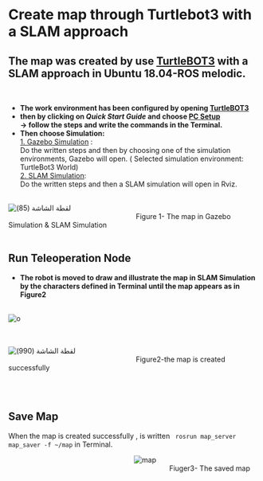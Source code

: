
# Create map through Turtlebot3 with a SLAM approach

##  The map was created by use [TurtleBOT3](https://emanual.robotis.com/docs/en/platform/turtlebot3/overview/) with a SLAM approach in **Ubuntu 18.04**-**ROS melodic**.
<br>

  
 * **The work environment has been configured by opening [TurtleBOT3](https://emanual.robotis.com/docs/en/platform/turtlebot3/overview/)** <br>
* **then by clicking on **_Quick Start Guide_** and choose [PC Setup](https://emanual.robotis.com/docs/en/platform/turtlebot3/quick-start/)** <br>
**→ follow the steps and write the commands in the Terminal.** <br>
 * **Then choose Simulation:** <br>
[1. Gazebo Simulation](https://emanual.robotis.com/docs/en/platform/turtlebot3/simulation/#gazebo-simulation) :<br>
Do the written steps and then by choosing one of the simulation environments, Gazebo will open. ( Selected simulation environment: TurtleBot3 World)<br>
[2. SLAM Simulation](https://emanual.robotis.com/docs/en/platform/turtlebot3/slam_simulation/):<br>
Do the written steps and then a SLAM simulation will open in Rviz.<br><br>

![‏‏لقطة الشاشة (85)](https://user-images.githubusercontent.com/52053143/125205857-fd6cd900-e28c-11eb-8f09-ee4c32b9ecb4.png)<br>
 &nbsp;&nbsp;&nbsp;&nbsp;&nbsp;&nbsp;&nbsp;&nbsp;&nbsp;&nbsp;&nbsp;&nbsp;&nbsp;&nbsp;&nbsp;&nbsp;&nbsp;&nbsp;&nbsp;&nbsp;&nbsp;&nbsp;&nbsp;&nbsp;&nbsp;&nbsp;&nbsp;&nbsp;&nbsp;&nbsp;&nbsp;&nbsp;&nbsp;&nbsp;&nbsp;&nbsp;&nbsp;&nbsp;&nbsp;&nbsp;&nbsp;&nbsp;&nbsp;&nbsp;&nbsp;&nbsp;&nbsp;&nbsp;&nbsp;&nbsp;&nbsp;&nbsp;&nbsp;&nbsp;&nbsp;&nbsp;&nbsp;&nbsp;&nbsp;&nbsp;&nbsp;&nbsp;&nbsp;&nbsp;  Figure 1- The map in Gazebo Simulation & SLAM Simulation <br><br>

## Run Teleoperation Node
* **The robot is moved to draw and illustrate the map in SLAM Simulation by the characters defined in Terminal until the map appears as in Figure2** <br><br>

![o](https://user-images.githubusercontent.com/52053143/125210916-4e8bc580-e2ab-11eb-8365-31024bd49590.png)


<br><br>
![‏‏لقطة الشاشة (990)](https://user-images.githubusercontent.com/52053143/125205782-9ea75f80-e28c-11eb-8793-62ea60ca6581.png)<br>
 &nbsp;&nbsp;&nbsp;&nbsp;&nbsp;&nbsp;&nbsp;&nbsp;&nbsp;&nbsp;&nbsp;&nbsp;&nbsp;&nbsp;&nbsp;&nbsp;&nbsp;&nbsp;&nbsp;&nbsp;&nbsp;&nbsp;&nbsp;&nbsp;&nbsp;&nbsp;&nbsp;&nbsp;&nbsp;&nbsp;&nbsp;&nbsp;&nbsp;&nbsp;&nbsp;&nbsp;&nbsp;&nbsp;&nbsp;&nbsp;&nbsp;&nbsp;&nbsp;&nbsp;&nbsp;&nbsp;&nbsp;&nbsp;&nbsp;&nbsp;&nbsp;&nbsp;&nbsp;&nbsp;&nbsp;&nbsp;&nbsp;&nbsp;&nbsp;&nbsp;&nbsp;&nbsp;&nbsp;&nbsp;  Figure2-the map is created successfully

<br><br>
## Save Map
When the map is created successfully , is written ` rosrun map_server map_saver -f ~/map` in Terminal.

&nbsp;&nbsp;&nbsp;&nbsp;&nbsp;&nbsp;&nbsp;&nbsp;&nbsp;&nbsp;&nbsp;&nbsp;&nbsp;&nbsp;&nbsp;&nbsp;&nbsp;&nbsp;&nbsp;&nbsp;&nbsp;&nbsp;&nbsp;&nbsp;&nbsp;&nbsp;&nbsp;&nbsp;&nbsp;&nbsp;&nbsp;&nbsp;&nbsp;&nbsp;&nbsp;&nbsp;&nbsp;&nbsp;&nbsp;&nbsp;&nbsp;&nbsp;&nbsp;&nbsp;&nbsp;&nbsp;&nbsp;&nbsp;&nbsp;&nbsp;&nbsp;&nbsp;&nbsp;&nbsp;&nbsp;&nbsp;&nbsp;&nbsp;&nbsp;&nbsp;&nbsp;&nbsp;&nbsp;&nbsp;![map](https://user-images.githubusercontent.com/52053143/125205984-74a26d00-e28d-11eb-8227-f4b571dde4a9.jpg)<br>
&nbsp;&nbsp;&nbsp;&nbsp;&nbsp;&nbsp;&nbsp;&nbsp;&nbsp;&nbsp;&nbsp;&nbsp;&nbsp;&nbsp;&nbsp;&nbsp;&nbsp;&nbsp;&nbsp;&nbsp;&nbsp;&nbsp;&nbsp;&nbsp;&nbsp;&nbsp;&nbsp;&nbsp;&nbsp;&nbsp;&nbsp;&nbsp;&nbsp;&nbsp;&nbsp;&nbsp;&nbsp;&nbsp;&nbsp;&nbsp;&nbsp;&nbsp;&nbsp;&nbsp;&nbsp;&nbsp;&nbsp;&nbsp;&nbsp;&nbsp;&nbsp;&nbsp;&nbsp;&nbsp;&nbsp;&nbsp;&nbsp;&nbsp;&nbsp;&nbsp;&nbsp;&nbsp;&nbsp;&nbsp;&nbsp;&nbsp;&nbsp;&nbsp;&nbsp;&nbsp;&nbsp;&nbsp;&nbsp;&nbsp;&nbsp;&nbsp;&nbsp;&nbsp;&nbsp;&nbsp;&nbsp;&nbsp;Fiuger3- The saved map
<br><br>


